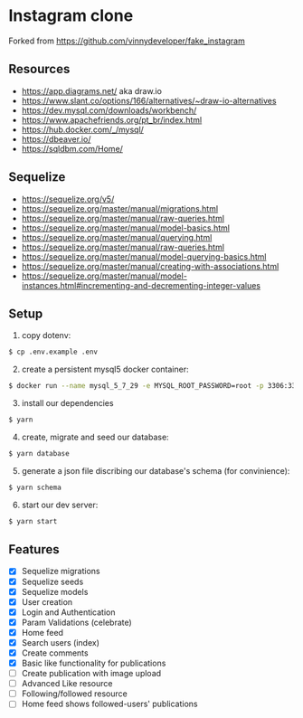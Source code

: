 # Instagram clone

Forked from https://github.com/vinnydeveloper/fake_instagram

## Resources

- https://app.diagrams.net/ aka draw.io
- https://www.slant.co/options/166/alternatives/~draw-io-alternatives
- https://dev.mysql.com/downloads/workbench/
- https://www.apachefriends.org/pt_br/index.html
- https://hub.docker.com/_/mysql/
- https://dbeaver.io/
- https://sqldbm.com/Home/

## Sequelize

- https://sequelize.org/v5/
- https://sequelize.org/master/manual/migrations.html
- https://sequelize.org/master/manual/raw-queries.html
- https://sequelize.org/master/manual/model-basics.html
- https://sequelize.org/master/manual/querying.html
- https://sequelize.org/master/manual/raw-queries.html
- https://sequelize.org/master/manual/model-querying-basics.html
- https://sequelize.org/master/manual/creating-with-associations.html
- https://sequelize.org/master/manual/model-instances.html#incrementing-and-decrementing-integer-values

## Setup

1. copy dotenv:

```bash
$ cp .env.example .env
```

2. create a persistent mysql5 docker container:

```bash
$ docker run --name mysql_5_7_29 -e MYSQL_ROOT_PASSWORD=root -p 3306:3306 -d mysql:5.7
```

3. install our dependencies

```bash
$ yarn
```

4. create, migrate and seed our database:

```bash
$ yarn database
```

5. generate a json file discribing our database's schema (for convinience):

```bash
$ yarn schema
```

6. start our dev server:

```bash
$ yarn start
```

## Features

- [x] Sequelize migrations
- [x] Sequelize seeds
- [x] Sequelize models
- [x] User creation
- [x] Login and Authentication
- [x] Param Validations (celebrate)
- [x] Home feed
- [x] Search users (index)
- [x] Create comments
- [x] Basic like functionality for publications
- [ ] Create publication with image upload
- [ ] Advanced Like resource
- [ ] Following/followed resource
- [ ] Home feed shows followed-users' publications
